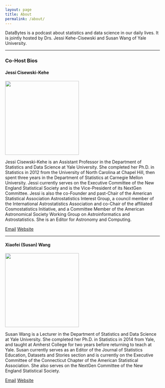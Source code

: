 ```yaml
---
layout: page
title: About
permalink: /about/
---
```


DataBytes is a podcast about statistics and data science in our daily lives. It is jointly hosted by Drs. Jessi Kehe-Cisewski and Susan Wang of Yale University. 
<hr>
<h3>Co-Host Bios</h3>
<h4>Jessi Cisewski-Kehe</h4>

<div class="row">
  <div class="col-sm-4">
    <img class="img-responsive img-hover img-rounded"
               src="../static/img/jessi2.jpg" alt="" width="240">
  </div>
  <div class="col-sm-8">
  <p>Jessi Cisewski-Kehe is an Assistant Professor
   in the Department of Statistics and Data
   Science at Yale University. She completed
   her Ph.D. in Statistics in 2012 from the
   University of North Carolina at Chapel Hill,
   then spent three years in the Department of
   Statistics at Carnegie Mellon University. Jessi currently serves on the Executive Committee of the New England Statistical Society and is the Vice-President of its NextGen Committee. Jessi is also the co-Founder and past-Chair of the American Statistical Association Astrostatistics Interest Group, a council member of the International Astrostatistics Association and co-Chair of the affiliated Cosmostatistics Initiative, and a Committee Member of the American Astronomical Society Working Group on Astroinformatics and Astrostatistics.  She is an Editor for Astronomy and Computing.</p>
<a href="mailto:jessica.cisewski@yale.edu"  class="btn btn-primary">Email</a>
<a href="http://www.stat.yale.edu/~jc3222/"  class="btn btn-primary">Website</a>
</div>
</div>

<hr>
<h4>Xiaofei (Susan) Wang</h4>
<div class="row">
  <div class="col-sm-4">
  <img class="img-responsive img-hover img-rounded"
             src="../static/img/susanwang.jpg" alt="" width="240">
</div>
  <div class="col-sm-8">
<p>Susan Wang is a Lecturer in the Department of Statistics and Data Science at Yale University. She completed her Ph.D. in Statistics in 2014 from Yale, and taught at Amherst College for two years before returning to teach at Yale. Susan currently serves as an Editor of the Journal of Statistics Education, Datasets and Stories section and is currently on the Executive Committee of the Connecticut Chapter of the American Statistical Association. She also serves on the NextGen Committee of the New England Statistical Society.
</p>
 <a href="mailto:xiaofei.wang@yale.edu" class="btn btn-primary">Email</a>
 <a href="http://xiaofei-wang.com/" class="btn btn-primary">Website</a>
 </div>
</div>

